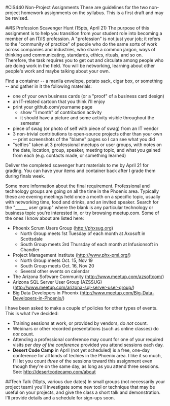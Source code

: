 #CIS440 Non-Project Assignments
These are guidelines for the two non-project homework assignments on the syllabus.  This is a first draft and may be revised.

##IS Profession Scavenger Hunt (15pts, April 21)
The purpose of this assignment is to help you transition from your student role into becoming a member of an IT/IS profession.  A "profession" is not just your job; it refers to the "community of practice" of people who do the same sorts of work across companies and industries, who share a common jargon, ways of thinking and communicating, standards, ethics, rituals, and so on. Therefore, the task requires you to get out and circulate among people who are doing work in the field.  You will be networking, learning about other people's work and maybe talking about your own.

Find a container -- a manila envelope, potato sack, cigar box, or something -- and gather in it the following materials:

- one of your own business cards (or a "proof" of a business card design)
- an IT-related cartoon that you think i'll enjoy
- print your github.com/yourname page
    - show "1 month" of contribution activity
    - it should have a picture and some activity visible throughout the semester
- piece of swag (or photo of self with piece of swag) from an IT vendor
- 3 non-trivial contributions to open-source projects other than your own -- print screenshots of the "blame" pages so I can see what you did
- "selfies" taken at 3 professional meetups or user groups, with notes on the date, location, group, speaker, meeting topic, and what you gained from each (e.g. contacts made, or something learned)

Deliver the completed scavenger hunt materials to me by April 21 for grading.  You can have your items and container back after I grade them during finals week.

Some more information about the final requirement.  Professional and technology groups are going on all the time in the Phoenix area.  Typically these are evening meetings held once a month on a specific topic, usually with networking time, food and drinks, and an invited speaker.  Search for the "______ user group" where the blank is any particular technology or business topic you're interested in, or try browsing meetup.com.  Some of the ones I know about are listed here:

- Phoenix Scrum Users Group (http://phxsug.org)
    - North Group meets 1st Tuesday of each month at Axosoft in Scottsdale
    - South Group meets 3rd Thursday of each month at Infusionsoft in Chandler
- Project Management Institute (http://www.phx-pmi.org/)
    - North Group meets Oct. 15, Nov 19
    - South Group meets Oct. 16, Nov 20
    - Several other events on calendar
- The Arizona Software Community (http://www.meetup.com/azsoftcom/)
- Arizona SQL Server User Group (AZSSUG) (http://www.meetup.com/arizona-sql-server-user-group/)
- Big Data Developers in Phoenix (http://www.meetup.com/Big-Data-Developers-in-Phoenix/)

I have been asked to make a couple of policies for other types of events.  This is what I've decided:

- Training sessions at work, or provided by vendors, do *not* count.
- Webinars or other recorded presentations (such as online classes) do *not* count.
- Attending a professional conference may count for one of your required visits *per day of the conference* provided you attend sessions each day.
- **Desert Code Camp** in April (not yet scheduled) is a free, one-day conference for all kinds of techies in the Phoenix area.  I like it so much, I'll let you count *three* of the sessions toward this assignment even though they're on the same day, as long as you attend three sessions. See: http://desertcodecamp.com/about

##Tech Talk (10pts, various due dates)
In small groups (not necessarily your project team) you'll investigate some new tool or technique that may be useful on your projects, and give the class a short talk and demonstration. I'll provide details and a schedule for sign-ups soon.

